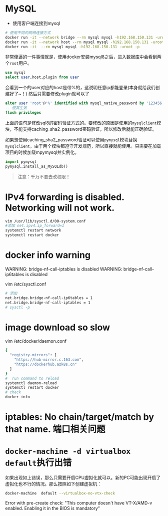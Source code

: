 # MySQL

- 使用客户端连接到mysql

```sh
# 使用不同的网络连接方式
docker run -it --network bridge --rm mysql mysql -h192.168.150.131 -uroot -p
docker run -it --network host --rm mysql mysql -h192.168.150.131 -uroot -p
docker run -it  --rm mysql mysql -h192.168.150.131 -uroot -p
```


非常傻逼的一件事情就是，使用docker安装mysql8之后，进入数据库中会看到两个`root`用户。

```sql
use mysql
select user,host,plugin from user
```
会看到一个的user对应的host是带%的，这说明任意ip都能登录(本身就给我们创建好了~！)
然后只需要修改plugin就可以了
```sql
alter user 'root'@'%' identified with mysql_native_password by '123456'
-- 使其生效
flush privileges

```
上面的语句是修改sql8的密码验证方式的。要修改的原因是使用的`mysqlclient`模块，不能支持caching_sha2_password密码验证，所以修改后就能正确验证。

如果想使用caching_sha2_password验证可以使用`pymysql`模块替换`mysqlclient`，由于两个模块都遵守开发规范，所以直接就能使用。只需要在加载项目的时候加载mpymysql并实例化。
```py
import pymysql
pymysql.install_as_MySQLdb()
```

> 注意：千万不要去改权限！

# IPv4 forwarding is disabled. Networking will not work. 

```sh
vim /usr/lib/sysctl.d/00-system.conf
#添加 net.ipv4.ip_forward=1
systemctl restart network
systemctl restart docker
```

# docker info warning
WARNING: bridge-nf-call-iptables is disabled
WARNING: bridge-nf-call-ip6tables is disabled

vim /etc/sysctl.conf

```sh
# 添加
net.bridge.bridge-nf-call-ip6tables = 1
net.bridge.bridge-nf-call-iptables = 1
# sysctl -p
```

# image  download so slow

vim /etc/docker/daemon.conf
```sh
{
  "registry-mirrors": [
    "https://hub-mirror.c.163.com",
    "https://dockerhub.azk8s.cn"
  ]
}
#  run command to reload
systemctl daemon-reload
systemctl restart docker
# check 
docker info
```


# iptables: No chain/target/match by that name. 端口相关问题

# `docker-machine -d virtualbox default`执行出错

如果出现如上错误，那么只需要开启CPU虚拟化就可以。新的PC可能出现开启了虚拟化也不行的情况。那么按照如下创建虚拟机：
```sh
docker-machine  default --virtualbox-no-vtx-check

``````
Error with pre-create check: "This computer doesn't have VT-X/AMD-v enabled. Enabling it in the BIOS is mandatory"
```
